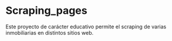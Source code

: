 # Scraping_pages
Este proyecto de carácter educativo permite el scraping de varias inmobiliarias en distintos sitios web.
